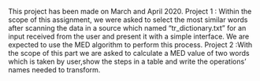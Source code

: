This project has been made on March and April 2020. 
Project 1 : Within the scope of this assignment, we were asked to select the most similar words after scanning the data in a source which named “tr_dictionary.txt” for an input received from the user and present it with a simple interface. 
We are expected to use the MED algorithm to perform this process.
Project 2 :With the scope of this part we are asked to calculate a MED value of two words which is taken by user,show the steps in a table and write the operations’ names needed to transform. 

